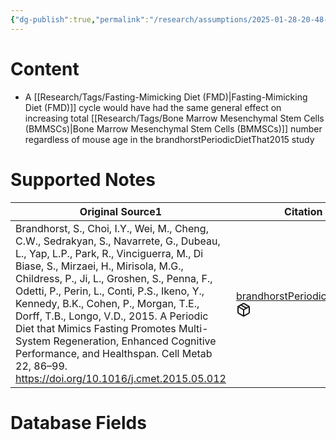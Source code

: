```yaml
---
{"dg-publish":true,"permalink":"/research/assumptions/2025-01-28-20-48-01/","updated":"2025-01-28T20:53:36-05:00"}
---
```


# Content
- A [[Research/Tags/Fasting-Mimicking Diet (FMD)\|Fasting-Mimicking Diet (FMD)]] cycle would have had the same general effect on increasing total [[Research/Tags/Bone Marrow Mesenchymal Stem Cells (BMMSCs)\|Bone Marrow Mesenchymal Stem Cells (BMMSCs)]] number regardless of mouse age in the brandhorstPeriodicDietThat2015 study
# Supported Notes
<div><table class="dataview table-view-table"><thead class="table-view-thead"><tr class="table-view-tr-header"><th class="table-view-th"><span>Original Source</span><span class="dataview small-text">1</span></th><th class="table-view-th"><span>Citation Key</span></th></tr></thead><tbody class="table-view-tbody"><tr><td><span>Brandhorst, S., Choi, I.Y., Wei, M., Cheng, C.W., Sedrakyan, S., Navarrete, G., Dubeau, L., Yap, L.P., Park, R., Vinciguerra, M., Di Biase, S., Mirzaei, H., Mirisola, M.G., Childress, P., Ji, L., Groshen, S., Penna, F., Odetti, P., Perin, L., Conti, P.S., Ikeno, Y., Kennedy, B.K., Cohen, P., Morgan, T.E., Dorff, T.B., Longo, V.D., 2015. A Periodic Diet that Mimics Fasting Promotes Multi-System Regeneration, Enhanced Cognitive Performance, and Healthspan. Cell Metab 22, 86–99. <a rel="noopener nofollow" class="external-link" href="https://doi.org/10.1016/j.cmet.2015.05.012" target="_blank">https://doi.org/10.1016/j.cmet.2015.05.012</a></span></td><td><span><a data-tooltip-position="top" aria-label="Research/Evidence Sources/brandhorstPeriodicDietThat2015.md" data-href="Research/Evidence Sources/brandhorstPeriodicDietThat2015.md" href="Research/Evidence Sources/brandhorstPeriodicDietThat2015.md" class="internal-link" target="_blank" rel="noopener nofollow" fileclass-name="Research Links">brandhorstPeriodicDietThat2015</a><a class="metadata-menu fileclass-icon"><svg xmlns="http://www.w3.org/2000/svg" width="24" height="24" viewBox="0 0 24 24" fill="none" stroke="currentColor" stroke-width="2" stroke-linecap="round" stroke-linejoin="round" class="svg-icon lucide-package"><path d="m7.5 4.27 9 5.15"></path><path d="M21 8a2 2 0 0 0-1-1.73l-7-4a2 2 0 0 0-2 0l-7 4A2 2 0 0 0 3 8v8a2 2 0 0 0 1 1.73l7 4a2 2 0 0 0 2 0l7-4A2 2 0 0 0 21 16Z"></path><path d="m3.3 7 8.7 5 8.7-5"></path><path d="M12 22V12"></path></svg></a></span></td></tr></tbody></table></div>

# Database Fields